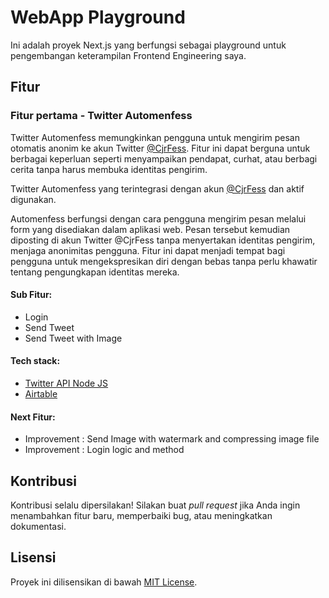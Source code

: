 # WebApp Playground

Ini adalah proyek Next.js yang berfungsi sebagai playground untuk pengembangan keterampilan Frontend Engineering saya. 

## Fitur

### Fitur pertama - Twitter Automenfess

Twitter Automenfess memungkinkan pengguna untuk mengirim pesan otomatis anonim ke akun Twitter [@CjrFess](https://twitter.com/CjrFess). Fitur ini dapat berguna untuk berbagai keperluan seperti menyampaikan pendapat, curhat, atau berbagi cerita tanpa harus membuka identitas pengirim. 

Twitter Automenfess yang terintegrasi dengan akun [@CjrFess](https://twitter.com/CjrFess) dan aktif digunakan.

Automenfess berfungsi dengan cara pengguna mengirim pesan melalui form yang disediakan dalam aplikasi web. Pesan tersebut kemudian diposting di akun Twitter @CjrFess tanpa menyertakan identitas pengirim, menjaga anonimitas pengguna. Fitur ini dapat menjadi tempat bagi pengguna untuk mengekspresikan diri dengan bebas tanpa perlu khawatir tentang pengungkapan identitas mereka.

#### Sub Fitur:
- Login
- Send Tweet
- Send Tweet with Image
  
#### Tech stack:
- [Twitter API Node JS](https://github.com/plhery/node-twitter-api-v2)
- [Airtable](https://airtable.com/)

#### Next Fitur:
- Improvement : Send Image with watermark and compressing image file
- Improvement : Login logic and method

## Kontribusi

Kontribusi selalu dipersilakan! Silakan buat _pull request_ jika Anda ingin menambahkan fitur baru, memperbaiki bug, atau meningkatkan dokumentasi.

## Lisensi

Proyek ini dilisensikan di bawah [MIT License](LICENSE).
